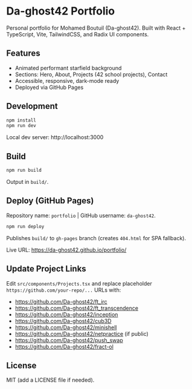 # Da-ghost42 Portfolio

Personal portfolio for Mohamed Boutuil (Da-ghost42). Built with React + TypeScript, Vite, TailwindCSS, and Radix UI components.

## Features
- Animated performant starfield background
- Sections: Hero, About, Projects (42 school projects), Contact
- Accessible, responsive, dark-mode ready
- Deployed via GitHub Pages

## Development
```bash
npm install
npm run dev
```
Local dev server: http://localhost:3000

## Build
```bash
npm run build
```
Output in `build/`.

## Deploy (GitHub Pages)
Repository name: `portfolio` | GitHub username: `da-ghost42`.
```bash
npm run deploy
```
Publishes `build/` to `gh-pages` branch (creates `404.html` for SPA fallback).

Live URL:
https://da-ghost42.github.io/portfolio/

## Update Project Links
Edit `src/components/Projects.tsx` and replace placeholder `https://github.com/your-repo/...` URLs with:
- https://github.com/Da-ghost42/ft_irc
- https://github.com/Da-ghost42/ft_transcendence
- https://github.com/Da-ghost42/inception
- https://github.com/Da-ghost42/cub3D
- https://github.com/Da-ghost42/minishell
- https://github.com/Da-ghost42/netpractice (if public)
- https://github.com/Da-ghost42/push_swap
- https://github.com/Da-ghost42/fract-ol

## License
MIT (add a LICENSE file if needed).
